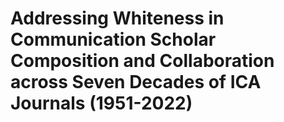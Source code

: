 # Addressing Whiteness in Communication Scholar Composition and Collaboration across Seven Decades of ICA Journals (1951-2022)



